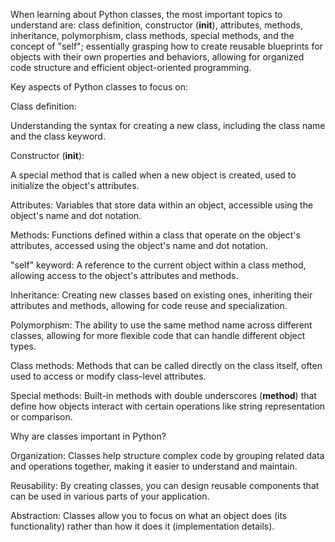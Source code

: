 When learning about Python classes, the most important topics to understand are: class definition, constructor (__init__), attributes, methods, inheritance, polymorphism, class methods, special methods, and the concept of "self"; essentially grasping how to create reusable blueprints for objects with their own properties and behaviors, allowing for organized code structure and efficient object-oriented programming. 

Key aspects of Python classes to focus on:

Class definition:

Understanding the syntax for creating a new class, including the class name and the class keyword. 

Constructor (__init__):

A special method that is called when a new object is created, used to initialize the object's attributes. 

Attributes:
Variables that store data within an object, accessible using the object's name and dot notation. 

Methods:
Functions defined within a class that operate on the object's attributes, accessed using the object's name and dot notation. 

"self" keyword:
A reference to the current object within a class method, allowing access to the object's attributes and methods. 

Inheritance:
Creating new classes based on existing ones, inheriting their attributes and methods, allowing for code reuse and specialization. 

Polymorphism:
The ability to use the same method name across different classes, allowing for more flexible code that can handle different object types. 

Class methods:
Methods that can be called directly on the class itself, often used to access or modify class-level attributes. 

Special methods:
Built-in methods with double underscores (__method__) that define how objects interact with certain operations like string representation or comparison. 

Why are classes important in Python?

Organization:
Classes help structure complex code by grouping related data and operations together, making it easier to understand and maintain. 

Reusability:
By creating classes, you can design reusable components that can be used in various parts of your application. 

Abstraction:
Classes allow you to focus on what an object does (its functionality) rather than how it does it (implementation details). 